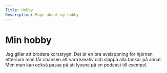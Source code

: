 ```yaml
---
Title: Hobby
Description: Page about my hobby
---
```


Min hobby
==================

Jag gillar att brodera korsstygn. Det är en bra avslappning för hjärnan eftersom man
får chansen att vara kreativ och släppa alla tankar på annat. Men man kan också passa
på att lyssna på en podcast till exempel.